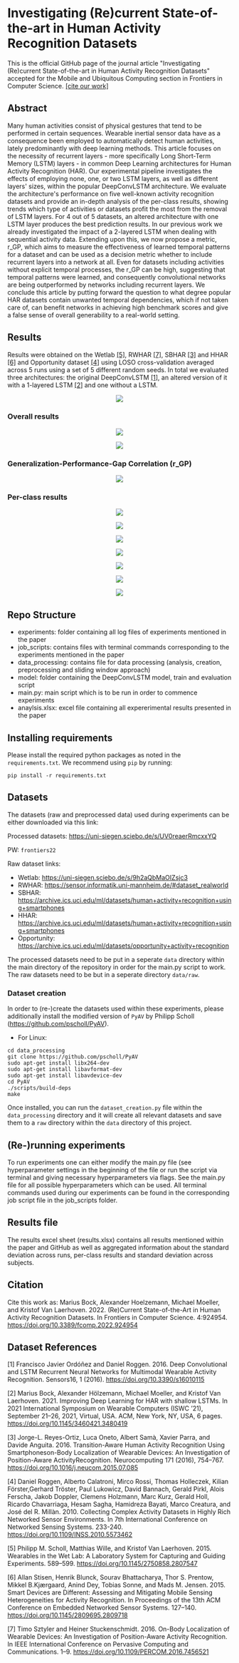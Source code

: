 # Investigating (Re)current State-of-the-art in Human Activity Recognition Datasets

This is the official GitHub page of the journal article "Investigating (Re)current State-of-the-art in Human Activity Recognition Datasets" accepted for the Mobile and Ubiquitous Computing section in Frontiers in Computer Science. [[cite our work]](#cite)

## Abstract

Many human activities consist of physical gestures that tend to be performed in certain sequences. Wearable inertial sensor data have as a consequence been employed to automatically detect human activities, lately predominantly with deep learning methods. This article focuses on the necessity of recurrent layers - more specifically Long Short-Term Memory (LSTM) layers - in common Deep Learning architectures for Human Activity Recognition (HAR). Our experimental pipeline investigates the effects of employing none, one, or two LSTM layers, as well as different layers' sizes, within the popular DeepConvLSTM architecture. We evaluate the architecture's performance on five well-known activity recognition datasets and provide an in-depth analysis of the per-class results, showing trends which type of activities or datasets profit the most from the removal of LSTM layers. For 4 out of 5 datasets, an altered architecture with one LSTM layer produces the best prediction results. In our previous work we already investigated the impact of a 2-layered LSTM when dealing with sequential activity data. Extending upon this, we now propose a metric, r_GP, which aims to measure the effectiveness of learned temporal patterns for a dataset and can be used as a decision metric whether to include recurrent layers into a network at all. Even for datasets including activities without explicit temporal processes, the r_GP can be high, suggesting that temporal patterns were learned, and consequently convolutional networks are being outperformed by networks including recurrent layers. We conclude this article by putting forward the question to what degree popular HAR datasets contain unwanted temporal dependencies, which if not taken care of, can benefit networks in achieving high benchmark scores and give a false sense of overall generability to a real-world setting.

## Results
Results were obtained on the Wetlab [[5]](#5), RWHAR [[7]](#7), SBHAR [[3]](#3) and HHAR [[6]](#6) and Opportunity dataset [[4]](#4) using LOSO cross-validation averaged across 5 runs using a set of 5 different random seeds. In total we evaluated three architectures: the original DeepConvLSTM [[1]](#1), an altered version of it with a 1-layered LSTM [[2]](#2) and one without a LSTM.

<p align="center">
  <img width="" height="" src="images/archs.jpg">
</p>

### Overall results
<p align="center">
  <img width="" height="" src="images/total.jpg">
</p>

<p align="center">
  <img width="" height="" src="images/differences.jpg">
</p>

### Generalization-Performance-Gap Correlation (r_GP)
<p align="center">
  <img width="" height="" src="images/rGP.jpg">
</p>

### Per-class results

<p align="center">
  <img width="" height="" src="images/wetlab.jpg">
</p>

<p align="center">
  <img width="" height="" src="images/rwhar.jpg">
</p>

<p align="center">
  <img width="" height="" src="images/sbhar.jpg">
</p>

<p align="center">
  <img width="" height="" src="images/hhar.jpg">
</p>

<p align="center">
  <img width="" height="" src="images/opp_total.jpg">
</p>

<p align="center">
  <img width="" height="" src="images/opp_adl.jpg">
</p>

<p align="center">
  <img width="" height="" src="images/opp_drill.jpg">
</p>

## Repo Structure
- experiments: folder containing all log files of experiments mentioned in the paper
- job_scripts: contains files with terminal commands corresponding to the experiments mentioned in the paper
- data_processing: contains file for data processing (analysis, creation, preprocessing and sliding window approach)
- model: folder containing the DeepConvLSTM model, train and evaluation script
- main.py: main script which is to be run in order to commence experiments
- anaylsis.xlsx: excel file containing all expererimental results presented in the paper

## Installing requirements

Please install the required python packages as noted in the ```requirements.txt```. We recommend using ```pip``` by running:

```
pip install -r requirements.txt
```

## Datasets

The datasets (raw and preprocessed data) used during experiments can be either downloaded via this link: 

Processed datasets: https://uni-siegen.sciebo.de/s/UV0reaerRmcxxYQ

PW: ```frontiers22```

Raw dataset links:
- Wetlab: https://uni-siegen.sciebo.de/s/9h2aQbMaOIZsjc3
- RWHAR: https://sensor.informatik.uni-mannheim.de/#dataset_realworld
- SBHAR: https://archive.ics.uci.edu/ml/datasets/human+activity+recognition+using+smartphones
- HHAR: https://archive.ics.uci.edu/ml/datasets/human+activity+recognition+using+smartphones
- Opportunity: https://archive.ics.uci.edu/ml/datasets/opportunity+activity+recognition

The processed datasets need to be put in a seperate ```data``` directory within the main directory of the repository in order for the main.py script to work. The raw datasets need to be but in a seperate directory ```data/raw```.

### Dataset creation

In order to (re-)create the datasets used within these experiments, please additionally install the modified version of ```PyAV``` by Philipp Scholl (https://github.com/pscholl/PyAV). 

- For Linux: 
```
cd data_processing
git clone https://github.com/pscholl/PyAV
sudo apt-get install libx264-dev
sudo apt-get install libavformat-dev
sudo apt-get install libavdevice-dev
cd PyAV
./scripts/build-deps
make
```

Once installed, you can run the ```dataset_creation.py``` file within the ```data_processing``` directory and it will create all relevant datasets and save them to a ```raw``` directory within the ```data``` directory of this project.

## (Re-)running experiments

To run experiments one can either modify the main.py file (see hyperparameter settings in the beginning of the file or run the script via terminal and giving necessary hyperparameters via flags. See the main.py file for all possible hyperparameters which can be used. All terminal commands used during our experiments can be found in the corresponding job script file in the job_scripts folder. 


## Results file

The results excel sheet (results.xlsx) contains all results mentioned within the paper and GitHub as well as aggregated information about the standard deviation across runs, per-class results and standard deviation across subjects.

## Citation
<a id="cite">Cite this work as: 
Marius Bock, Alexander Hoelzemann, Michael Moeller, and Kristof Van Laerhoven. 2022. (Re)Current State-of-the-Art in Human Activity Recognition Datasets. In Frontiers in Computer Science. 4:924954. https://doi.org/10.3389/fcomp.2022.924954

## Dataset References
<a id="1">[1]</a> 
Francisco Javier Ordóñez and Daniel Roggen. 2016. 
Deep Convolutional and LSTM Recurrent Neural Networks for Multimodal Wearable Activity Recognition.
Sensors16, 1 (2016).  https://doi.org/10.3390/s16010115

<a id="2">[2]</a>
Marius Bock, Alexander Hölzemann, Michael Moeller, and Kristof Van Laerhoven. 2021. Improving Deep Learning for HAR with shallow LSTMs. In 2021 International Symposium on Wearable Computers (ISWC ’21), September 21–26, 2021, Virtual, USA. ACM, New York, NY, USA, 6 pages. https://doi.org/10.1145/3460421.3480419

<a id="3">[3]</a> 
Jorge-L. Reyes-Ortiz, Luca Oneto, Albert Samà, Xavier Parra, and Davide Anguita. 2016. Transition-Aware Human Activity Recognition Using Smartphoneson-Body Localization of Wearable Devices: An Investigation of Position-Aware ActivityRecognition. Neurocomputing 171 (2016), 754–767.    https://doi.org/10.1016/j.neucom.2015.07.085

<a id="4">[4]</a> 
Daniel Roggen, Alberto Calatroni, Mirco Rossi, Thomas Holleczek, Kilian Förster,Gerhard Tröster, Paul Lukowicz, David Bannach, Gerald Pirkl, Alois Ferscha, Jakob Doppler, Clemens Holzmann, Marc Kurz, Gerald Holl, Ricardo Chavarriaga, Hesam Sagha, Hamidreza Bayati, Marco Creatura, and José del R. Millàn. 2010. Collecting Complex Activity Datasets in Highly Rich Networked Sensor Environments. In 7th International Conference on Networked Sensing Systems. 233-240. https://doi.org/10.1109/INSS.2010.5573462

<a id="5">[5]</a> 
Philipp M. Scholl, Matthias Wille, and Kristof Van Laerhoven. 2015. Wearables in the Wet Lab: A Laboratory System for Capturing and Guiding Experiments. 589–599.  https://doi.org/10.1145/2750858.2807547

<a id="6">[6]</a> 
Allan Stisen, Henrik Blunck, Sourav Bhattacharya, Thor S. Prentow, Mikkel B.Kjærgaard, Anind Dey, Tobias Sonne, and Mads M. Jensen. 2015. Smart Devices are Different: Assessing and Mitigating Mobile Sensing Heterogeneities for Activity Recognition. In Proceedings of the 13th ACM Conference on Embedded Networked Sensor Systems. 127–140. https://doi.org/10.1145/2809695.2809718

<a id="7">[7]</a> 
Timo Sztyler and Heiner Stuckenschmidt. 2016. On-Body Localization of Wearable Devices: An Investigation of Position-Aware Activity Recognition. In IEEE International Conference on Pervasive Computing and Communications. 1–9. https://doi.org/10.1109/PERCOM.2016.7456521
  
